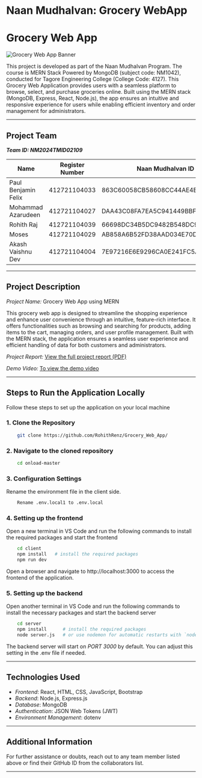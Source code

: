 # Naan Mudhalvan: Grocery WebApp

# Grocery Web App

![Grocery Web App Banner](https://www.canva.com/design/DAGW_3e0c5A/RjBGO8dvKblo24RJedf_Jw/edit?utm_content=DAGW_3e0c5A&utm_campaign=designshare&utm_medium=link2&utm_source=sharebutton)

This project is developed as part of the Naan Mudhalvan Program. The course is MERN Stack Powered by MongoDB (subject code: NM1042), conducted for Tagore Engineering College (College Code: 4127). This Grocery Web Application provides users with a seamless platform to browse, select, and purchase groceries online. Built using the MERN stack (MongoDB, Express, React, Node.js), the app ensures an intuitive and responsive experience for users while enabling efficient inventory and order management for administrators.

---

## Project Team

***Team ID: NM2024TMID02109***

| Name                 | Register Number | Naan Mudhalvan ID                         |
|----------------------|-----------------|-------------------------------------------|
| Paul Benjamin Felix  | 412721104033    | 863C60058CB58608CC44AE4E11AC3762          |
| Mohammad Azarudeen   | 412721104027    | DAA43C08FA7EA5C941449BBF438D56FF          |
| Rohith Raj           | 412721104039    | 66698DC34B5DC9482B548DC9F722F79C          |
| Moses                | 412721104029    | AB858A6B52FD38AAD034E70DDF38512D          |
| Akash Vaishnu Dev    | 412721104004    | 7E97216E6E9296CA0E241FC5A3C552AB          |



---


## Project Description

*Project Name:* Grocery Web App using MERN

This grocery web app is designed to streamline the shopping experience and enhance user convenience through an intuitive, feature-rich interface. It offers functionalities such as browsing and searching for products, adding items to the cart, managing orders, and user profile management. Built with the MERN stack, the application ensures a seamless user experience and efficient handling of data for both customers and administrators.


*Project Report:* [View the full project report (PDF)](https://drive.google.com/file/d/1AWZ0uUQzYW2UQxL1gOLbK4PbPiTygKPV/view?usp=sharing)

*Demo Video:* [To view the demo video](https://drive.google.com/file/d/1ysHNmxhADYCKCQSM2qaFS0gjCZqRcgv_/view?usp=sharing)

---

## Steps to Run the Application Locally

Follow these steps to set up the application on your local machine

### 1. Clone the Repository

```bash
    git clone https://github.com/RohithRenz/Grocery_Web_App/
```

### 2. Navigate to the cloned repository

```bash 
    cd onload-master
```

### 3. Configuration Settings
Rename the environment file in the client side.
```bash
    Rename .env.local1 to .env.local
```

### 4. Setting up the frontend
Open a new terminal in VS Code and run the following commands to install the required packages and start the frontend

```bash
    cd client
    npm install   # install the required packages
    npm run dev
```

Open a browser and navigate to http://localhost:3000 to access the frontend of the application.

### 5. Setting up the backend
Open another terminal in VS Code and run the following commands to install the necessary packages and start the backend server

```bash 
    cd server
    npm install      # install the required packages
    node server.js   # or use nodemon for automatic restarts with `nodemon server.js`
```

The backend server will start on *PORT 3000* by default. You can adjust this setting in the .env file if needed.

---

## Technologies Used

- *Frontend*: React, HTML, CSS, JavaScript, Bootstrap
- *Backend*: Node.js, Express.js
- *Database*: MongoDB
- *Authentication*: JSON Web Tokens (JWT)
- *Environment Management*: dotenv

---

## Additional Information

For further assistance or doubts, reach out to any team member listed above or find their GitHub ID from the collaborators list.

---
